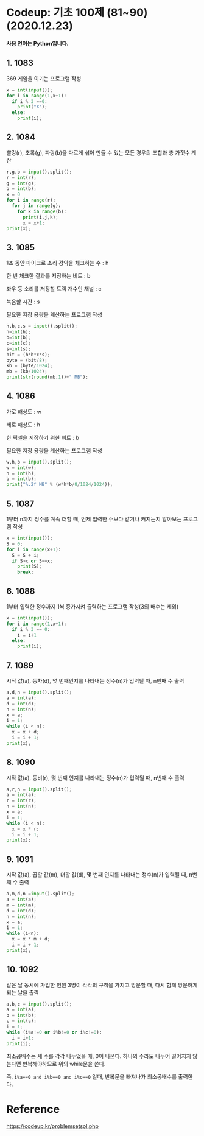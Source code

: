# Codeup: 기초 100제 (81~90) (2020.12.23) 

**사용 언어는 Python입니다.**



## 1. 1083

369 게임을 이기는 프로그램 작성

```python
x = int(input());
for i in range(1,x+1):
  if i % 3 ==0:
    print("X");
  else:
    print(i);
```



## 2. 1084

빨강(r), 초록(g), 파랑(b)을 다르게 섞어 만들 수 있는 모든 경우의 조합과 총 가짓수 계산

```python
r,g,b = input().split();
r = int(r);
g = int(g);
b = int(b);
x = 0
for i in range(r):
  for j in range(g):
    for k in range(b):
      print(i,j,k);
      x = x+1;
print(x);      
```



## 3. 1085

1초 동안 마이크로 소리 걍악을 체크하는 수 : h

한 번 체크한 결과를 저장하는 비트 : b

좌우 등 소리를 저장할 트랙 개수인 채널 : c

녹음할 시간 : s

필요한 저장 용량을 계산하는 프로그램 작성

```python
h,b,c,s = input().split();
h=int(h);
b=int(b);
c=int(c);
s=int(s);
bit = (h*b*c*s);
byte = (bit/8);
kb = (byte/1024);
mb = (kb/1024);
print(str(round(mb,1))+" MB");
```



## 4. 1086

가로 해상도 : w

세로 해상도 : h

한 픽셀을 저장하기 위한 비트 : b

필요한 저장 용량을 계산하는 프로그램 작성

```python
w,h,b = input().split();
w = int(w);
h = int(h);
b = int(b);
print("%.2f MB" % (w*h*b/8/1024/1024));
```



## 5. 1087

1부터 n까지 정수를 계속 더할 때, 언제 입력한 수보다 같거나 커지는지 알아보는 프로그램 작성

```python
x = int(input());
S = 0;
for i in range(x+1):
  S = S + i;
  if S>x or S==x:
    print(S);
    break;
```



## 6. 1088

1부터 입력한 정수까지 1씩 증가시켜 출력하는 프로그램 작성(3의 배수는 제외)

```python
x = int(input());
for i in range(1,x+1):
  if i % 3 == 0:
    i = i+1
  else:
    print(i);
```



## 7. 1089

시작 값(a), 등차(d), 몇 번째인지를 나타내는 정수(n)가 입력될 때, n번째 수 출력

```python
a,d,n = input().split();
a = int(a);
d = int(d);
n = int(n);
x = a;
i = 1;
while (i < n):
  x = x + d;
  i = i + 1;
print(x);
```



## 8. 1090

시작 값(a), 등비(r), 몇 번째 인지를 나타내는 정수(n)가 입력될 때, n번째 수 출력

```python
a,r,n = input().split();
a = int(a);
r = int(r);
n = int(n);
x = a;
i = 1;
while (i < n):
  x = x * r;
  i = i + 1;
print(x);
```



## 9. 1091

시작 값(a), 곱할 값(m), 더할 값(d), 몇 번째 인지를 나타내는 정수(n)가 입력될 때, n번째 수 출력

```python
a,m,d,n =input().split();
a = int(a);
m = int(m);
d = int(d);
n = int(n);
x = a;
i = 1;
while (i<n):
  x = x * m + d;
  i = i + 1;
print(x);
```



## 10. 1092

같은 날 동시에 가입한 인원 3명이 각각의 규칙을 가지고 방문할 때, 다시 함께 방문하게 되는 날을 출력

```python
a,b,c = input().split();
a = int(a);
b = int(b);
c = int(c);
i = 1;
while (i%a!=0 or i%b!=0 or i%c!=0):
  i = i+1;
print(i);
```

최소공배수는 세 수를 각각 나누었을 때, 0이 나온다. 하나의 수라도 나누어 떨어지지 않는다면 반복해야하므로 위의 while문을 쓴다. 

즉, `i%a==0 and i%b==0 and i%c==0` 일때, 반복문을 빠져나가 최소공배수를 출력한다.



# Reference

https://codeup.kr/problemsetsol.php

